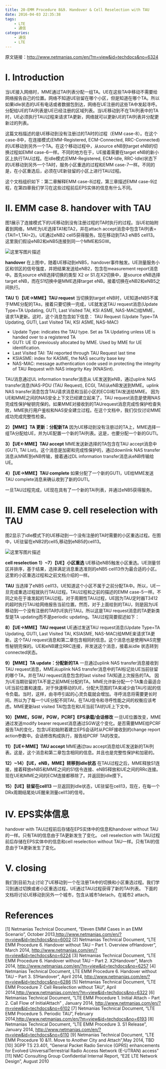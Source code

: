 ```yaml
---
title: 20-EMM Procedure 8&9. Handover & Cell Reselection with TAU
date: 2016-04-03 22:35:38
tags:
    - LTE
    - 通信
categories:
    - 通信
    - LTE
---
```

原文链接：http://www.netmanias.com/en/?m=view&id=techdocs&no=6324

# I. Introduction

当UE接入网络时，MME通过TAI列表分配一组TA。UE在这些TA中移动不需要给网络报告自己的位置。网络不知道UE驻留在哪个小区，但是知道在哪个TA。所以如果idle状态的UE有电话或者数据包到达，网络在UE注册的这些TA中发起寻呼。分配给UE的TAI列表是UE已经注册的区域列表。当UE移动到不在TAI列表中的TA时，UE必须执行TAU过程来请求TA更新，网络就可以更新UE的TAI列表并分配更新过的列表。

这篇文档描述的是UE移动到没有注册过的TA时的过程（EMM case-8）。在这个case-8中，在连接模式(EMM-Registered, ECM-Connected, RRC-Connected)的UE移动到另外一个TA。在这个移动过程中，从source eNB到target eNB的切换过程如EMM case-6一样。不同的地方在于，UE接着需要在target eNB的新小区上执行TAU过程。在idle模式(EMM-Registered, ECM-Idle, RRC-Idle)状态下的UE移动到另外一个TA时，服务小区重选的过程和EMM case-7一样。不同的是，在小区重选后，必须在UE新驻留的小区上进行TAU过程。

这个文档组织如下：第二章解释EMM  case-8过程，第三章描述EMM case-9过程，在第四章我们学习在这些过程前后EPS实体的信息有什么不同。

# II. EMM case 8. handover with TAU

图1展示了连接模式下的UE移动到没有注册过程的TA时执行的过程。当UE初始附着到网络，MME为UE选择TA1和TA2，并在attach accept消息中包含TAI列表={TAI1=1,TAI=2}。UE通过eNB2 cell5获得服务。现在移动到TA3 eNB5 cell13。这里我们假设eNB2和eNB5连接到同一个MME和SGW。

![这里写图片描述](http://img.blog.csdn.net/20151010123510098)

**handover**
在上图中，随着UE移动到eNB5，handover事件触发。UE测量服务小区和邻区的信号强度，并把结果发送给eNB2，包含在measurement report消息中。首先source eNB选择切换的类型 X2 or S1.在X2切换中，是source eNB选择target eNB，而在S1切换中是MME选择target eNB。接着切换在eNB2和eNB5之间执行。

**TAU**
**1）【UE->MME】TAU request**
当切换到target eNB时，UE知道eNB5不属于MME分配的TAs，接着只要切换一完成，UE就发送TAU request消息(Update Type=TA Updating, GUTI, Last Visited TAI, KSI ASME, NAS-MAC)给MME，请求TA更新。这时，这个消息包含如下信息：
TAU Request (Update Type=TA Updating, GUTI, Last Visited TAI, KSI ASME, NAS-MAC)

 - Update Type: indicates the TAU type. Set as TA Updating unless UE is handed over to a registered TA
 - GUTI: UE ID previously allocated by MME. Used by MME for UE identification.
 - Last Visited TAI: TAI reported through TAU Request last time
 - KSIASME: index for KASME, the NAS security base key
 - NAS-MAC: message authentication code used in protecting the integrity of TAU Request with NAS integrity Key (KNASint).

TAU消息通过UL information transfer消息从 UE发送到eNB，通过uplink NAS transfer消息(NAS-PDU (TAU Request), ECGI, TAI)从eNB发送到MME。uplink NAS transfer消息包含TAU请求消息和当前小区的ECGI和TAI发送给MME。
因为UE和MME之间的NAS安全上下文已经建立起来了，TAU request消息是使用NAS完成性保护秘钥完保的。如果MME对接收到的TAUrequest消息完成性保护检查失败，MME执行用户鉴权和NAS安全建立过程。在这个文档中，我们仅仅讨论MME成功完成完整性检查。

**2）【MME】TA 更新：分配新TA**
因为UE移动到没有注册过的TA上，MME选择一组TA分配给UE，并为UE配置一个新的TAI列表。这是，也要分配一个新的GUTI。

**3）【UE<-MME】TAU accept**
MME发送新选择的TA包含在TAU accept消息中(GUTI, TAI List)。这个消息是加密和完成性保护的，通过downlink NAS transfer消息从MME到eNB传输，接着通过DL information transfer消息从eNB传输给UE。

**4）【UE->MME】TAU complete**
如果分配了一个新的GUTI，UE给MME发送TAU complete消息来确认收到了新的GUTI。

一旦TAU过程完成，UE现在具有了一个新的TAI列表，并通过eNB5获得服务。

# III. EMM case 9. cell reselection with TAU

图2显示了idle模式下的UE移动到一个没有注册的TA时需要的小区重选过程。在图中，UE驻留在eNB2的cell5,移动到eNB5的cell13。

![这里写图片描述](http://img.blog.csdn.net/20151010123621479)

**cell reselection**
**1）~7）【UE】小区重选**
UE移动eNB5触发小区重选。UE测量邻区并排序，基于结果，选择满足消息重选准则的eNB5 cell13作为最合适的小区。这里的小区重选过程和之前文档介绍的一样。

**TAU**
当选择了eNB5 cell13，UE知道这个小区不属于之前分配TA中。所以，UE一旦完成重选过程就执行TAU过程。TAU过程和之前的描述的EMM case-5一样。不同之处在于谁发起的TAU过程。对于周期性TAU过程，UE因为TAU定时器T3412的超时执行TAU给网络报告当前位置。然而，对于上面给到的TAU，则是因为UE移动到一个没有注册的TA时UE执行TAU。所以这是TAU request消息的TA更新类型是TA updating而不是periodic updating。TAU过程简要叙述如下：

**8）【UE->MME】TAU request**
UE通过发送TAU request消息(Update Type=TA Updating, GUTI, Last Visited TAI, KSIASME, NAS-MAC)给MME来请求TA更新。这个TAU request消息和第二章包含相同的信息。这个消息也是使用NAS完整性秘钥完保的。UE和eNB建立RRC连接，并发送这个消息，接着从idle 状态转到connected状态。

**9）【MME】TA update：分配新的TA**
一旦通过uplink NAS transfer消息接收到TAU request消息，MME从uplink NAS transfer消息中的TAI标记处UE当前驻留的哪个TA，并在TAU request消息包含的last visited TAI知道上次报告的TA。
因为UE当期驻留的TA不是之前MME分配的TA，MME允许新分配一个TA集合最适合UE当前位置和速度。对于快速移动的UE，分配大范围的TA来减少由TAU引起的信令负载。当时，这样，由寻呼引起的心灵负载就会增加。寻呼消息将需要更长时间。所以为了每一个UE分配不同TAI，在TAU信令和寻呼性能之间的权衡应该考虑。MME更新last visited TAI包含在和UE当前TAI的UE上下文中。

**10）【MME，SGW，PGW，PCRF】EPS承载/会话修改**
一旦UE位置改变，MME通过发送modify bearer request消息通过SGW这个变化。是否需要MME给PCRF报告TA的变化，包含UE初始附着建立EPS会话时从PCRF接收到的change report action参数中。会话修改构成执行，报告给PCRF TA的改变。

**11）【UE<-MME】TAU accept**
MME通过tau accept消息给UE发送新的TAI列表。这是，这个消息和第二章包含相同的信息。并且也是完整性保护和加密的。

**12）~14）【UE，eNB，MME】转移到idle状态**
在TAU过程之后，MME释放S1连接，接着释放eNB5和MME之间的S1信令连接、eNB5释放和UE之间的RRc连接。现在UE和MME之间的ECM连接都移除了。并返回到idle摸下。

**15）【UE】驻留在cell13**
一旦返回到idle状态，UE驻留在cell13，现在，在每一个DRx周期结尾处UE醒来测量cell13的信号。

# IV. EPS实体信息
handover with TAU过程前后存储在EPS实体中的信息和handover without TAU的一样。只有TAI的信息由于TA更新发生了变化。
cell reselection with TAU过程前后存储在EPS实体中的信息和cell reselection without TAU一样。只有TAI的信息由于TA更新发生了变化。

# V. closing

我们到目前为止讨论了UE移动到一个在注册TA中的切换和小区重选过程。我们学习到通过切换或者小区重选过程，UE通过TAU过程获得了新的TAI列表。
下面的文档将讨论UE移动到另外一个城市，包含从城市1detach，在城市2 attach。

# References
[1] Netmanias Technical Document, “Eleven EMM Cases in an EMM Scenario”, October 2013,http://www.netmanias.com/en/?m=view&id=techdocs&no=6002
[2] Netmanias Technical Document, “LTE EMM Procedure 6. Handover without TAU – Part 1. Overview ofHandover”, March 2014, http://www.netmanias.com/en/?m=view&id=techdocs&no=6224
[3] Netmanias Technical Document, “LTE EMM Procedure 6. Handover without TAU – Part 2. X2Handover”, March 2014, http://www.netmanias.com/en/?m=view&id=techdocs&no=6257
[4] Netmanias Technical Document, LTE EMM Procedure 6. Handover without TAU – Part 3. S1Handover”, April 2014, http://www.netmanias.com/en/?m=view&id=techdocs&no=6286
[5] Netmanias Technical Document, “LTE EMM Procedure 7. Cell Reselection without TAU”, April 2014,http://www.netmanias.com/en/?m=view&id=techdocs&no=6322
[6] Netmanias Technical Document, “LTE EMM Procedure 1. Initial Attach – Part 2. Call Flow of InitialAttach” , January 2014, http://www.netmanias.com/en/?m=view&id=techdocs&no=6102
[7] Netmanias Technical Document, “LTE EMM Procedure 5. Periodic TAU”, February 2014,http://www.netmanias.com/en/?m=view&id=techdocs&no=6193
[8] Netmanias Technical Document, “LTE EMM Procedure 3. S1 Release”, January 2014,
http://www.netmanias.com/en/?m=view&id=techdocs&no=6110
[9] Netmanias Technical Document, “LTE EMM Procedure 10 &11. Move to Another City and Attach”,May 2014, TBD
[10] 3GPP TS 23.401, “General Packet Radio Service (GPRS) enhancements for Evolved UniversalTerrestrial Radio Access Network (E-UTRAN) access”
[11] NMC Consulting Group Confidential Internal Report, “E2E LTE Network Design”, August 2010